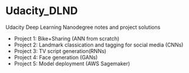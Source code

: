 # Udacity_DLND
Udacity Deep Learning Nanodegree notes and project solutions

* Project 1: Bike+Sharing (ANN from scratch)
* Project 2: Landmark classication and tagging for social media (CNNs)
* Project 3: TV script generation(RNNs)
* Project 4: Face generation (GANs)
* Project 5: Model deployment (AWS Sagemaker)
